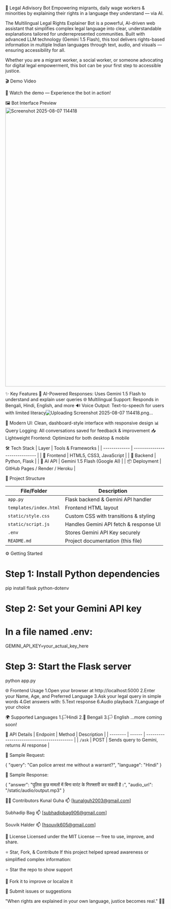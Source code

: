 🧠 Legal Adivisory Bot
Empowering migrants, daily wage workers & minorities by explaining their rights in a language they understand — via AI.

The Multilingual Legal Rights Explainer Bot is a powerful, AI-driven web assistant that simplifies complex legal language into clear, understandable explanations tailored for underrepresented communities. Built with advanced LLM technology (Gemini 1.5 Flash), this tool delivers rights-based information in multiple Indian languages through text, audio, and visuals — ensuring accessibility for all.

Whether you are a migrant worker, a social worker, or someone advocating for digital legal empowerment, this bot can be your first step to accessible justice.


🎬 Demo Video

🎥 Watch the demo — Experience the bot in action!



🖼️ Bot Interface Preview
<img width="1920" height="877" alt="Screenshot 2025-08-07 114418" src="https://github.com/user-attachments/assets/103e9800-90b1-4776-8234-2a1f71babec4" />


✨ Key Features
🧠 AI-Powered Responses: Uses Gemini 1.5 Flash to understand and explain user queries
🌐 Multilingual Support: Responds in Bengali, Hindi, English, and more
🔊 Voice Output: Text-to-speech for users with limited literacy![Uploading Screenshot 2025-08-07 114418.png…]()

🎨 Modern UI: Clean, dashboard-style interface with responsive design
📊 Query Logging: All conversations saved for feedback & improvement
📥 Lightweight Frontend: Optimized for both desktop & mobile

🛠️ Tech Stack
| Layer         | Tools & Frameworks             |
| ------------- | ------------------------------ |
| 🎨 Frontend   | HTML5, CSS3, JavaScript        |
| 🔧 Backend    | Python, Flask                  |
| 🧠 AI API     | Gemini 1.5 Flash (Google AI)   |
| 📦 Deployment | GitHub Pages / Render / Heroku |


📁 Project Structure

| File/Folder            | Description                            |
| ---------------------- | -------------------------------------- |
| `app.py`               | Flask backend & Gemini API handler     |
| `templates/index.html` | Frontend HTML layout                   |
| `static/style.css`     | Custom CSS with transitions & styling  |
| `static/script.js`     | Handles Gemini API fetch & response UI |
| `.env`                 | Stores Gemini API Key securely         |
| `README.md`            | Project documentation (this file)      |

⚙️ Getting Started
# Step 1: Install Python dependencies
pip install flask python-dotenv

# Step 2: Set your Gemini API key
# In a file named .env:
GEMINI_API_KEY=your_actual_key_here

# Step 3: Start the Flask server
python app.py

🌐 Frontend Usage
1.Open your browser at http://localhost:5000
2.Enter your Name, Age, and Preferred Language
3.Ask your legal query in simple words
4.Get answers with:
5.Text response
6.Audio playback
7.Language of your choice

🌍 Supported Languages
1.🏳️Hindi
2.🏴 Bengali
3.🏳 English
...more coming soon!

📡 API Details
| Endpoint | Method | Description                                |
| -------- | ------ | ------------------------------------------ |
| `/ask`   | POST   | Sends query to Gemini, returns AI response |

🧾 Sample Request:

{
  "query": "Can police arrest me without a warrant?",
  "language": "Hindi"
}

🧾 Sample Response:

{
  "answer": "पुलिस कुछ मामलों में बिना वारंट के गिरफ्तारी कर सकती है।",
  "audio_url": "/static/audio/output.mp3"
}

👨‍💻 Contributors
Kunal Guha
📫 [kunalguh2003@gmail.com]

Subhadip Bag
📫 [subhadipbag906@gmail.com]

Souvik Halder
📫 [hsouvik605@gmail.com]




📝 License
Licensed under the MIT License — free to use, improve, and share.

⭐ Star, Fork, & Contribute
If this project helped spread awareness or simplified complex information:

⭐ Star the repo to show support

🍴 Fork it to improve or localize it

🐛 Submit issues or suggestions

"When rights are explained in your own language, justice becomes real." 🧑‍⚖️


